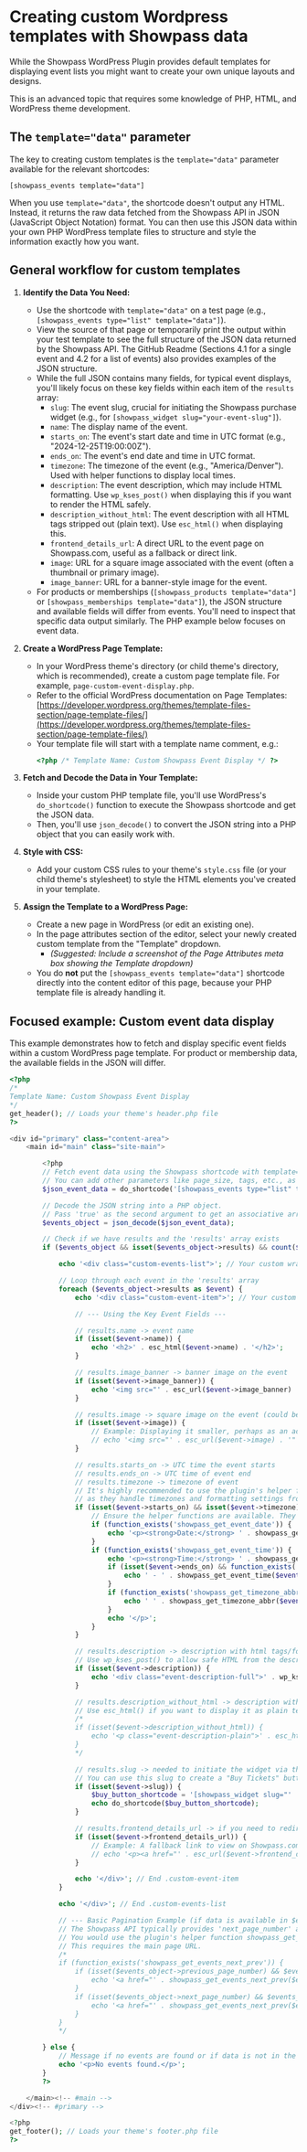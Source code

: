 # Creating custom Wordpress templates with Showpass data

While the Showpass WordPress Plugin provides default templates for displaying event lists you might want to create your own unique layouts and designs.

This is an advanced topic that requires some knowledge of PHP, HTML, and WordPress theme development.

## The `template="data"` parameter

The key to creating custom templates is the `template="data"` parameter available for the relevant shortcodes:

`[showpass_events template="data"]`

When you use `template="data"`, the shortcode doesn't output any HTML. Instead, it returns the raw data fetched from the Showpass API in JSON (JavaScript Object Notation) format. You can then use this JSON data within your own PHP WordPress template files to structure and style the information exactly how you want.

## General workflow for custom templates

1.  **Identify the Data You Need:**

    - Use the shortcode with `template="data"` on a test page (e.g., `[showpass_events type="list" template="data"]`).
    - View the source of that page or temporarily print the output within your test template to see the full structure of the JSON data returned by the Showpass API. The GitHub Readme (Sections 4.1 for a single event and 4.2 for a list of events) also provides examples of the JSON structure.
    - While the full JSON contains many fields, for typical event displays, you'll likely focus on these key fields within each item of the `results` array:
      - `slug`: The event slug, crucial for initiating the Showpass purchase widget (e.g., for `[showpass_widget slug="your-event-slug"]`).
      - `name`: The display name of the event.
      - `starts_on`: The event's start date and time in UTC format (e.g., "2024-12-25T19:00:00Z").
      - `ends_on`: The event's end date and time in UTC format.
      - `timezone`: The timezone of the event (e.g., "America/Denver"). Used with helper functions to display local times.
      - `description`: The event description, which may include HTML formatting. Use `wp_kses_post()` when displaying this if you want to render the HTML safely.
      - `description_without_html`: The event description with all HTML tags stripped out (plain text). Use `esc_html()` when displaying this.
      - `frontend_details_url`: A direct URL to the event page on Showpass.com, useful as a fallback or direct link.
      - `image`: URL for a square image associated with the event (often a thumbnail or primary image).
      - `image_banner`: URL for a banner-style image for the event.
    - For products or memberships (`[showpass_products template="data"]` or `[showpass_memberships template="data"]`), the JSON structure and available fields will differ from events. You'll need to inspect that specific data output similarly. The PHP example below focuses on event data.

2.  **Create a WordPress Page Template:**

    - In your WordPress theme's directory (or child theme's directory, which is recommended), create a custom page template file. For example, `page-custom-event-display.php`.
    - Refer to the official WordPress documentation on Page Templates: [https://developer.wordpress.org/themes/template-files-section/page-template-files/](https://developer.wordpress.org/themes/template-files-section/page-template-files/)
    - Your template file will start with a template name comment, e.g.:
      ```php
      <?php /* Template Name: Custom Showpass Event Display */ ?>
      ```

3.  **Fetch and Decode the Data in Your Template:**

    - Inside your custom PHP template file, you'll use WordPress's `do_shortcode()` function to execute the Showpass shortcode and get the JSON data.
    - Then, you'll use `json_decode()` to convert the JSON string into a PHP object that you can easily work with.

4.  **Style with CSS:**

    - Add your custom CSS rules to your theme's `style.css` file (or your child theme's stylesheet) to style the HTML elements you've created in your template.

5.  **Assign the Template to a WordPress Page:**
    - Create a new page in WordPress (or edit an existing one).
    - In the page attributes section of the editor, select your newly created custom template from the "Template" dropdown.
      - _(Suggested: Include a screenshot of the Page Attributes meta box showing the Template dropdown)_
    - You do **not** put the `[showpass_events template="data"]` shortcode directly into the content editor of this page, because your PHP template file is already handling it.

## Focused example: Custom event data display

This example demonstrates how to fetch and display specific event fields within a custom WordPress page template. For product or membership data, the available fields in the JSON will differ.

```php
<?php
/*
Template Name: Custom Showpass Event Display
*/
get_header(); // Loads your theme's header.php file
?>

<div id="primary" class="content-area">
    <main id="main" class="site-main">

        <?php
        // Fetch event data using the Showpass shortcode with template="data"
        // You can add other parameters like page_size, tags, etc., as needed.
        $json_event_data = do_shortcode('[showpass_events type="list" template="data" page_size="5"]');

        // Decode the JSON string into a PHP object.
        // Pass 'true' as the second argument to get an associative array instead of an object: json_decode($json_event_data, true);
        $events_object = json_decode($json_event_data);

        // Check if we have results and the 'results' array exists
        if ($events_object && isset($events_object->results) && count($events_object->results) > 0) {

            echo '<div class="custom-events-list">'; // Your custom wrapper for the list

            // Loop through each event in the 'results' array
            foreach ($events_object->results as $event) {
                echo '<div class="custom-event-item">'; // Your custom wrapper for each event

                // --- Using the Key Event Fields ---

                // results.name -> event name
                if (isset($event->name)) {
                    echo '<h2>' . esc_html($event->name) . '</h2>';
                }

                // results.image_banner -> banner image on the event
                if (isset($event->image_banner)) {
                    echo '<img src="' . esc_url($event->image_banner) . '" alt="' . esc_attr(isset($event->name) ? $event->name : '') . '" style="max-width:100%; height:auto;" />';
                }

                // results.image -> square image on the event (could be a thumbnail)
                if (isset($event->image)) {
                    // Example: Displaying it smaller, perhaps as an additional image
                    // echo '<img src="' . esc_url($event->image) . '" alt="Square image for ' . esc_attr(isset($event->name) ? $event->name : '') . '" style="width:150px; height:150px;" />';
                }

                // results.starts_on -> UTC time the event starts
                // results.ends_on -> UTC time of event end
                // results.timezone -> timezone of event
                // It's highly recommended to use the plugin's helper functions for dates and times
                // as they handle timezones and formatting settings from the Showpass admin page.
                if (isset($event->starts_on) && isset($event->timezone)) {
                    // Ensure the helper functions are available. They usually are if the plugin is active.
                    if (function_exists('showpass_get_event_date')) {
                        echo '<p><strong>Date:</strong> ' . showpass_get_event_date($event->starts_on, $event->timezone) . '</p>';
                    }
                    if (function_exists('showpass_get_event_time')) {
                        echo '<p><strong>Time:</strong> ' . showpass_get_event_time($event->starts_on, $event->timezone);
                        if (isset($event->ends_on) && function_exists('showpass_get_event_time')) {
                            echo ' - ' . showpass_get_event_time($event->ends_on, $event->timezone);
                        }
                        if (function_exists('showpass_get_timezone_abbr')) {
                            echo ' ' . showpass_get_timezone_abbr($event->timezone);
                        }
                        echo '</p>';
                    }
                }

                // results.description -> description with html tags/formatting
                // Use wp_kses_post() to allow safe HTML from the description.
                if (isset($event->description)) {
                    echo '<div class="event-description-full">' . wp_kses_post($event->description) . '</div>';
                }

                // results.description_without_html -> description without html
                // Use esc_html() if you want to display it as plain text.
                /*
                if (isset($event->description_without_html)) {
                    echo '<p class="event-description-plain">' . esc_html($event->description_without_html) . '</p>';
                }
                */

                // results.slug -> needed to initiate the widget via the SDK (Showpass Purchase Widget)
                // You can use this slug to create a "Buy Tickets" button using the [showpass_widget] shortcode.
                if (isset($event->slug)) {
                    $buy_button_shortcode = '[showpass_widget slug="' . esc_attr($event->slug) . '" label="Buy Tickets for ' . esc_attr(isset($event->name) ? $event->name : 'this event') . '"]';
                    echo do_shortcode($buy_button_shortcode);
                }

                // results.frontend_details_url -> if you need to redirect to showpass.com for whatever reason
                if (isset($event->frontend_details_url)) {
                    // Example: A fallback link to view on Showpass.com
                    // echo '<p><a href="' . esc_url($event->frontend_details_url) . '" target="_blank">View on Showpass.com</a></p>';
                }

                echo '</div>'; // End .custom-event-item
            }

            echo '</div>'; // End .custom-events-list

            // --- Basic Pagination Example (if data is available in $events_object) ---
            // The Showpass API typically provides 'next_page_number' and 'previous_page_number'
            // You would use the plugin's helper function showpass_get_events_next_prev() to build the links.
            // This requires the main page URL.
            /*
            if (function_exists('showpass_get_events_next_prev')) {
                if (isset($events_object->previous_page_number) && $events_object->previous_page_number) {
                    echo '<a href="' . showpass_get_events_next_prev($events_object->previous_page_number) . '">Previous Page</a>';
                }
                if (isset($events_object->next_page_number) && $events_object->next_page_number) {
                    echo '<a href="' . showpass_get_events_next_prev($events_object->next_page_number) . '">Next Page</a>';
                }
            }
            */

        } else {
            // Message if no events are found or if data is not in the expected format
            echo '<p>No events found.</p>';
        }
        ?>

    </main><!-- #main -->
</div><!-- #primary -->

<?php
get_footer(); // Loads your theme's footer.php file
?>
```
